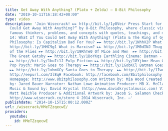 ```yaml
---
title: Get Away With Anything? (Plato + Zelda) – 8-Bit Philosophy
date: "2019-10-11T16:18:42+08:00"
type: video
description: 'Join Wisecrack! ►► http://bit.ly/1y8Veir Press Start for “What If You
  Could Get Away With Anything?” by 8-Bit Philosophy, where classic video games introduce
  famous thinkers, problems, and concepts with quotes, teachings, and more. Episode
  14: What If You Could Get Away With Anything? (Plato & The Ring of Gyges) More 8-Bit
  Philosophy: Is Capitalism Bad For You? ►► http://bit.ly/1NhhX2P What is Real? ►►
  http://bit.ly/1HHC9g1 What is Marxism? ►► http://bit.ly/1M0dINJ Thug Notes: Lord
  of the Flies ►► http://bit.ly/19RhTe0 Of Mice and Men  ►► http://bit.ly/1GokKHn
  The Great Gatsby ►► http://bit.ly/1BoYKqs Earthling Cinema: Batman - The Dark Knight
  ►► http://bit.ly/1buIi1J Pulp Fiction ►► http://bit.ly/18Yjbmr Mean Girls ►► http://bit.ly/1GWjlpy
  Pop Psych: Mario Goes to Therapy ►► http://bit.ly/1GobKCl Batman Goes to Therapy
  ►► http://bit.ly/1xhmXCy Santa Goes to Therapy  ►► http://bit.ly/1Iwqpuo Email Alerts:
  http://eepurl.com/3l8qH Facebook: http://facebook.com/8bitphilosophy Twitter: http://twitter.com/8bitphilosophy
  Homepage: http://www.8bitphilosophy.com Written by: Mia Wood Created & Directed
  by: Jared Bauer Narrator: Nathan Lowe Animation Producer: MB X. McClain Original
  Music & Sound by: David Krystal (http://www.davidkrystalmusic.com) Visual Consultant:
  Matt Reichle Producer & Additional Artwork by: Jacob S. Salamon Check out our Merch!:
  http://www.wisecrack.co/store © 2014 Wisecrack, Inc. –'
publishdate: "2014-10-15T15:00:12.000Z"
url: /wisecrack/HMeTZzqecwE/
providers:
  youtube:
    id: HMeTZzqecwE
---
```

